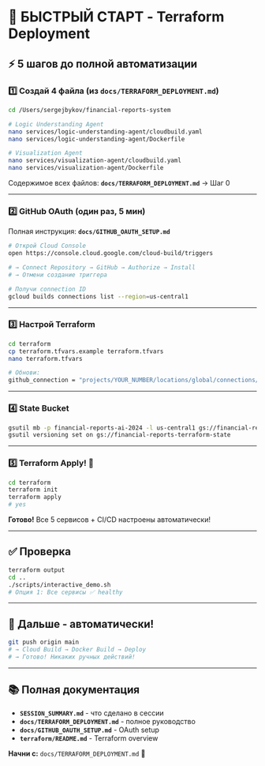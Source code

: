 # 🚀 БЫСТРЫЙ СТАРТ - Terraform Deployment

## ⚡ 5 шагов до полной автоматизации

### 1️⃣ Создай 4 файла (из `docs/TERRAFORM_DEPLOYMENT.md`)

```bash
cd /Users/sergejbykov/financial-reports-system

# Logic Understanding Agent
nano services/logic-understanding-agent/cloudbuild.yaml
nano services/logic-understanding-agent/Dockerfile

# Visualization Agent
nano services/visualization-agent/cloudbuild.yaml
nano services/visualization-agent/Dockerfile
```

Содержимое всех файлов: **`docs/TERRAFORM_DEPLOYMENT.md`** → Шаг 0

---

### 2️⃣ GitHub OAuth (один раз, 5 мин)

Полная инструкция: **`docs/GITHUB_OAUTH_SETUP.md`**

```bash
# Открой Cloud Console
open https://console.cloud.google.com/cloud-build/triggers

# → Connect Repository → GitHub → Authorize → Install
# → Отмени создание триггера

# Получи connection ID
gcloud builds connections list --region=us-central1
```

---

### 3️⃣ Настрой Terraform

```bash
cd terraform
cp terraform.tfvars.example terraform.tfvars
nano terraform.tfvars

# Обнови:
github_connection = "projects/YOUR_NUMBER/locations/global/connections/github-YOUR_ID"
```

---

### 4️⃣ State Bucket

```bash
gsutil mb -p financial-reports-ai-2024 -l us-central1 gs://financial-reports-terraform-state
gsutil versioning set on gs://financial-reports-terraform-state
```

---

### 5️⃣ Terraform Apply! 🎉

```bash
cd terraform
terraform init
terraform apply
# yes
```

**Готово!** Все 5 сервисов + CI/CD настроены автоматически!

---

## ✅ Проверка

```bash
terraform output
cd ..
./scripts/interactive_demo.sh
# Опция 1: Все сервисы ✅ healthy
```

---

## 🔄 Дальше - автоматически!

```bash
git push origin main
# → Cloud Build → Docker Build → Deploy
# → Готово! Никаких ручных действий!
```

---

## 📚 Полная документация

- **`SESSION_SUMMARY.md`** - что сделано в сессии
- **`docs/TERRAFORM_DEPLOYMENT.md`** - полное руководство
- **`docs/GITHUB_OAUTH_SETUP.md`** - OAuth setup
- **`terraform/README.md`** - Terraform overview

**Начни с:** `docs/TERRAFORM_DEPLOYMENT.md` 🚀
